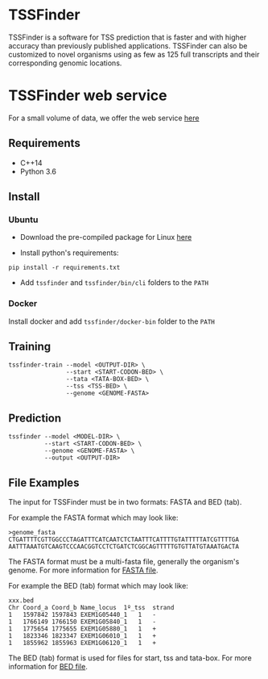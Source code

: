 # TSSFinder

TSSFinder is a software for TSS prediction that is faster and with higher accuracy than previously published applications. TSSFinder can also be customized to novel organisms using as few as 125 full transcripts and their corresponding genomic locations.

# TSSFinder web service

For a small volume of data, we offer the web service [here](http://sucest-fun.org/wsapp/tssfinder/)


## Requirements

- C++14
- Python 3.6

## Install

### Ubuntu

- Download the pre-compiled package for Linux [here](https://github.com/tssfinder/tssfinder.github.io/releases/download/v1.0.0/tssfinder-linux.zip)

- Install python's requirements:

```
pip install -r requirements.txt
```

- Add `tssfinder` and `tssfinder/bin/cli` folders to the `PATH`

### Docker

Install docker and add `tssfinder/docker-bin` folder to the `PATH`

## Training

```
tssfinder-train --model <OUTPUT-DIR> \
                --start <START-CODON-BED> \
                --tata <TATA-BOX-BED> \
                --tss <TSS-BED> \
                --genome <GENOME-FASTA> 
```

## Prediction

```
tssfinder --model <MODEL-DIR> \
          --start <START-CODON-BED> \
          --genome <GENOME-FASTA> \
          --output <OUTPUT-DIR>
```
## File Examples

The input for TSSFinder must be in two formats: FASTA and BED (tab).

For example the FASTA format which may look like:
```
>genome_fasta
CTGATTTTCGTTGGCCCTAGATTTCATCAATCTCTAATTTCATTTTGTATTTTTATCGTTTTGA
AATTTAAATGTCAAGTCCCAACGGTCCTCTGATCTCGGCAGTTTTTGTGTTATGTAAATGACTA
```
The FASTA format must be a multi-fasta file, generally the organism's genome. For more information for [FASTA file](https://en.wikipedia.org/wiki/FASTA_format).

For example the BED (tab) format which may look like:
```
xxx.bed 
Chr	Coord_a	Coord_b	Name_locus	1º_tss	strand
1	1597842	1597843	EXEM1G05440_1	1	-
1	1766149	1766150	EXEM1G05840_1	1	-
1	1775654	1775655	EXEM1G05880_1	1	+
1	1823346	1823347	EXEM1G06010_1	1	+
1	1855962	1855963	EXEM1G06120_1	1	+

```
The BED (tab) format is used for files for start, tss and tata-box. For more information for [BED file](https://m.ensembl.org/info/website/upload/bed.html).
